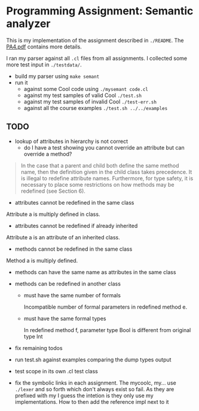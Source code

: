 # Programming Assignment: Semantic analyzer

This is my implementation of the assignment described in `./README`. The
[PA4.pdf](https://web.stanford.edu/class/cs143/handouts/PA4.pdf) contains more details.

I ran my parser against all `.cl` files from all assignments. I collected some more test input in
`./testdata/`.

* build my parser using `make semant`
* run it
  * against some Cool code using `./mysemant code.cl`
  * against my test samples of valid Cool `./test.sh`
  * against my test samples of invalid Cool `./test-err.sh`
  * against all the course examples `./test.sh ../../examples`

## TODO

* lookup of attributes in hierarchy is not correct
  * do I have a test showing you cannot override an attribute but can override a method?

> In the case that a parent and child both define the same method name, then the definition
given in the child class takes precedence. It is illegal to redefine attribute names. Furthermore, for type
safety, it is necessary to place some restrictions on how methods may be redefined (see Section 6).

  * attributes cannot be redefined in the same class

Attribute a is multiply defined in class.

  * attributes cannot be redefined if already inherited

Attribute a is an attribute of an inherited class.

  * methods cannot be redefined in the same class

Method a is multiply defined.

  * methods can have the same name as attributes in the same class
  * methods can be redefined in another class

    * must have the same number of formals

      Incompatible number of formal parameters in redefined method e.

    * must have the same formal types

      In redefined method f, parameter type Bool is different from original type Int

* fix remaining todos

* run test.sh against examples comparing the dump types output
* test scope in its own .cl test class

* fix the symbolic links in each assignment. The mycoolc, my... use `./lexer` and so forth which
don't always exist so fail. As they are prefixed with my I guess the intetion is they only use my
implementations. How to then add the reference impl next to it

